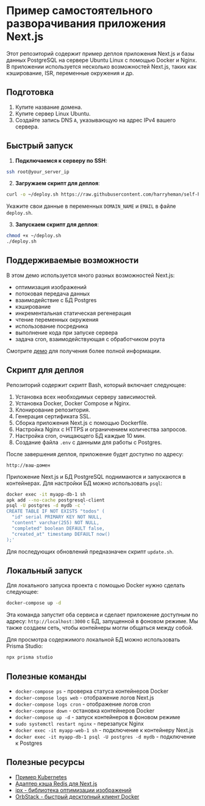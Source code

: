 # Пример самостоятельного разворачивания приложения Next.js

Этот репозиторий содержит пример деплоя приложения Next.js и базы данных PostgreSQL на сервере Ubuntu Linux с помощью Docker и Nginx. В приложении используется несколько возможностей Next.js, таких как кэширование, ISR, переменные окружения и др.

## Подготовка

1. Купите название домена.
2. Купите сервер Linux Ubuntu.
3. Создайте запись DNS `A`, указывающую на адрес IPv4 вашего сервера.

## Быстрый запуск

1. **Подключаемся к серверу по SSH**:

```bash
ssh root@your_server_ip
```

2. **Загружаем скрипт для деплоя**:

```bash
curl -o ~/deploy.sh https://raw.githubusercontent.com/harryheman/self-host-nextjs/main/deploy.sh
```

Укажите свои данные в переменных `DOMAIN_NAME` и `EMAIL` в файле `deploy.sh`.

3. **Запускаем скрипт для деплоя**:

```bash
chmod +x ~/deploy.sh
./deploy.sh
```

## Поддерживаемые возможности

В этом демо используется много разных возможностей Next.js:

- оптимизация изображений
- потоковая передача данных
- взаимодействие с БД Postgres
- кэширование
- инкрементальная статическая регенерация
- чтение переменных окружения
- использование посредника
- выполнение кода при запуске сервера
- задача cron, взаимодействующая с обработчиком роута

Смотрите [демо](https://nextselfhost.ru) для получения более полной информации.

## Скрипт для деплоя

Репозиторий содержит скрипт Bash, который включает следующее:

1. Установка всех необходимых серверу зависимостей.
2. Установка Docker, Docker Compose и Nginx.
3. Клонирование репозитория.
4. Генерация сертификата SSL.
5. Сборка приложения Next.js с помощью Dockerfile.
6. Настройка Nginx с HTTPS и ограничением количества запросов.
7. Настройка cron, очищающего БД каждые 10 мин.
8. Создание файла `.env` с данными для работы с Postgres.

После завершения деплоя, приложение будет доступно по адресу:

```
http://ваш-домен
```

Приложение Next.js и БД PostgreSQL поднимаются и запускаются в контейнерах. Для настройки БД можно использовать `psql`:

```bash
docker exec -it myapp-db-1 sh
apk add --no-cache postgresql-client
psql -U postgres -d mydb -c '
CREATE TABLE IF NOT EXISTS "todos" (
  "id" serial PRIMARY KEY NOT NULL,
  "content" varchar(255) NOT NULL,
  "completed" boolean DEFAULT false,
  "created_at" timestamp DEFAULT now()
);'
```

Для последующих обновлений предназначен скрипт `update.sh`.

## Локальный запуск

Для локального запуска проекта с помощью Docker нужно сделать следующее:

```bash
docker-compose up -d
```

Эта команда запустит оба сервиса и сделает приложение доступным по адресу: `http://localhost:3000` с БД, запущенной в фоновом режиме. Мы также создаем сеть, чтобы контейнеры могли общаться между собой.

Для просмотра содержимого локальной БД можно использовать Prisma Studio:

```bash
npx prisma studio
```

## Полезные команды

- `docker-compose ps` - проверка статуса контейнеров Docker
- `docker-compose logs web` - отображение логов Next.js
- `docker-compose logs cron` - отображение логов cron
- `docker-compose down` - остановка контейнеров Docker
- `docker-compose up -d` - запуск контейнеров в фоновом режиме
- `sudo systemctl restart nginx` - перезапуск Nginx
- `docker exec -it myapp-web-1 sh` - подключение к контейнеру Next.js
- `docker exec -it myapp-db-1 psql -U postgres -d mydb` - подключение к Postgres

## Полезные ресурсы

- [Пример Kubernetes](https://github.com/ezeparziale/nextjs-k8s)
- [Адаптер кэша Redis для Next.js](https://github.com/vercel/next.js/tree/canary/examples/cache-handler-redis)
- [ipx - библиотека оптимизации изображений](https://github.com/unjs/ipx)
- [OrbStack - быстрый десктопный клиент Docker](https://orbstack.dev/)
